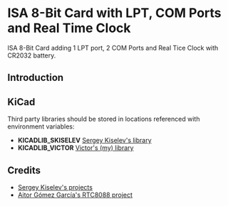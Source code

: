 # ISA 8-Bit Card with LPT, COM Ports and Real Time Clock

ISA 8-Bit Card adding 1 LPT port, 2 COM Ports and Real Tice Clock with CR2032 battery.

## Introduction

## KiCad

Third party libraries should be stored in locations referenced with environment variables:
- **KICADLIB_SKISELEV** [Sergey Kiselev's library](https://github.com/skiselev/my_kicad_library)
- **KICADLIB_VICTOR** [Victor's (my) library](https://github.com/cazacov/VictorLib)


## Credits
- [Sergey Kiselev's projects](https://github.com/skiselev)
- [Aitor Gómez García's RTC8088 project](https://github.com/spark2k06/RTC8088)
